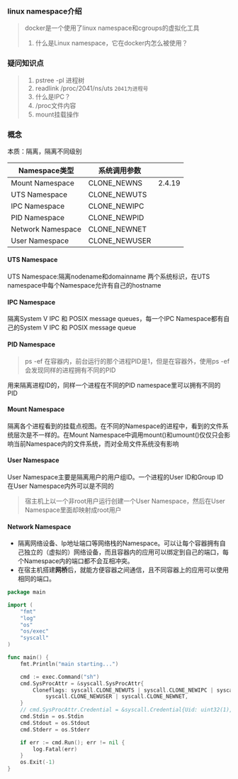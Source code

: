 ### linux namespace介绍

> docker是一个使用了linux namespace和cgroups的虚拟化工具
>
> 1. 什么是Linux namespace，它在docker内怎么被使用？

### 疑问知识点

> 1. pstree -pl 进程树
> 2. readlink /proc/2041/ns/uts `2041为进程号`
> 3. 什么是IPC？
> 4. /proc文件内容
> 5. mount挂载操作

### 概念

本质：隔离，隔离不同级别

| Namespace类型     | 系统调用参数  |        |
| ----------------- | ------------- | ------ |
| Mount Namespace   | CLONE_NEWNS   | 2.4.19 |
| UTS Namespace     | CLONE_NEWUTS  |        |
| IPC Namespace     | CLONE_NEWIPC  |        |
| PID Namespace     | CLONE_NEWPID  |        |
| Network Namespace | CLONE_NEWNET  |        |
| User Namespace    | CLONE_NEWUSER |        |

#### UTS Namespace

UTS Namespace:隔离nodename和domainname 两个系统标识，在UTS namespace中每个Namespace允许有自己的hostname

#### IPC Namespace

隔离System V IPC 和 POSIX message queues，每一个IPC Namespace都有自己的System V IPC 和 POSIX message queue

#### PID Namespace

> ps -ef 在容器内，前台运行的那个进程PID是1，但是在容器外，使用ps -ef会发现同样的进程拥有不同的PID

用来隔离进程ID的，同样一个进程在不同的PID namespace里可以拥有不同的PID

#### Mount Namespace

隔离各个进程看到的挂载点视图。在不同的Namespace的进程中，看到的文件系统层次是不一样的。在Mount Namespace中调用mount()和umount()仅仅只会影响当前Namespace内的文件系统，而对全局文件系统没有影响

#### User Namespace

User Namespace主要是隔离用户的用户组ID。一个进程的User ID和Group ID 在User Namespace内外可以是不同的

> 宿主机上以一个非root用户运行创建一个User Namespace，然后在User Namespace里面却映射成root用户

#### Network Namespace

- 隔离网络设备、Ip地址端口等网络栈的Namespace。可以让每个容器拥有自己独立的（虚拟的）网络设备，而且容器内的应用可以绑定到自己的端口，每个Namespace内的端口都不会互相冲突。
- 在宿主机搭建**网桥**后，就能方便容器之间通信，且不同容器上的应用可以使用相同的端口。

```go
package main

import (
	"fmt"
	"log"
	"os"
	"os/exec"
	"syscall"
)

func main() {
	fmt.Println("main starting...")

	cmd := exec.Command("sh")
	cmd.SysProcAttr = &syscall.SysProcAttr{
		Cloneflags: syscall.CLONE_NEWUTS | syscall.CLONE_NEWIPC | syscall.CLONE_NEWPID | syscall.CLONE_NEWNS |
			syscall.CLONE_NEWUSER | syscall.CLONE_NEWNET,
	}
	// cmd.SysProcAttr.Credential = &syscall.Credential{Uid: uint32(1), Gid: uint32(1)}
	cmd.Stdin = os.Stdin
	cmd.Stdout = os.Stdout
	cmd.Stderr = os.Stderr

	if err := cmd.Run(); err != nil {
		log.Fatal(err)
	}
	os.Exit(-1)
}

```



